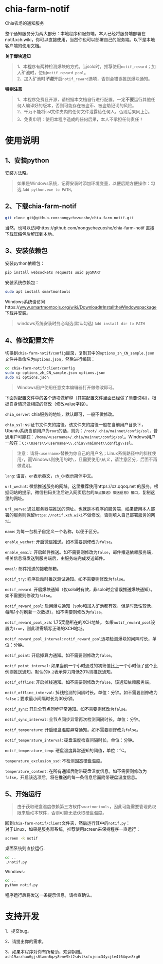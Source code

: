 # chia-farm-notif
Chia农场的通知服务

整个通知服务分为两大部分：本地程序和服务端。本人已经将服务端部署在notif.xch.wiki，你可以直接使用，当然你也可以部署自己的服务端。以下是本地客户端的使用文档。

**关于爆块通知**

> 1、本程序有两种检测爆块的方式。当solo时，推荐使用`notif_reward`；加入矿池时，使用`notif_reward_pool`。  
	2、加入矿池时***不能***开启`notif_reward`选项，否则会错误推送爆块通知。

**特别注意**

> 1、本程序免费且开源，请根据本文档自行进行配置。一定**不要**运行其他任何人编译好的版本，否则可能存在被盗币、被盗助记词的风险。  
	2、千万不能将ssl文件夹内的任何文件泄露给任何人，否则后果同上👆。  
	3、免责申明：使用本程序造成的任何后果，本人不承担任何责任！  

# 使用说明

## 1、安装python

安装方法略。

> 如果是Windows系统，记得安装时添加环境变量，以便后期方便操作：勾选 `Add python.exe to PATH`。

## 2、下载chia-farm-notif

``` bash
git clone git@github.com:nongyehezuoshe/chia-farm-notif.git
```
当然，也可以访问https://github.com/nongyehezuoshe/chia-farm-notif 直接下载压缩包后解压到本地。

## 3、安装依赖包

安装python依赖包：

``` bash
pip install websockets requests uuid pySMART
```

安装系统依赖包：

``` bash
sudo apt install smartmontools
```

Windows系统请访问https://www.smartmontools.org/wiki/Download#InstalltheWindowspackage 下载并安装。

> windows系统安装时务必勾选(默认勾选) `Add install dir to PATH`

## 4、修改配置文件

切换到`chia-farm-notif/config`目录，复制其中的`options_zh_CN_sample.json`文件并重命名为`options.json`，然后进行编辑：

```bash
cd chia-farm-notif/client/config
sudo cp options_zh_CN_sample.json options.json
sudo vi options.json
```

> Windows用户使用任意文本编辑器打开做修改即可。

下面对配置文件中的各个选项做解释（其实配置文件里面已经做了简要说明），根据自身情况做相应的修改（修改value字段）。

`chia_server`: chia服务的地址，默认即可，一般不做修改。  

`chia_ssl`: ssl证书文件夹的路径。该文件夹的路径一般在当前用户目录下，Ubuntu系统当前用户为`root`的话，则为：`/root/.chia/mainnet/config/ssl`，普通用户可能在：`/home/<username>/.chia/mainnet/config/ssl`。Windows用户一般在：`C:\\Users\\<username>\\.chia\\mainnet\\config\\ssl`。  

> 注意：请将`<username>`替换为你自己的用户名；Linux系统路径中的斜杠使用`/`，而Windows则使用的时`\`，且需要使用`\`转义，请注意区分，后面不再做说明。  

`lang`: 语言。`en`表示英文，`zh_CN`表示简体中文。    

`url_wechat`: 微信推送服务的网址。这里推荐使用https://xz.qqoq.net 的服务。根据网站的提示，微信扫码关注后进入网页后台的`单点推送》推送信息》接口`，复制这里的网址。  

`url_serve`: 通过服务器端推送的网址。也就是本程序的服务端，如果使用本人部署的服务则保留`https://notif.xch.wiki`不做修改，否则填入自己部署服务的网址。  

`name`: 为每一台机子自定义一个名称，以便于区分。  

`enable_wechat`: 开启微信推送。如不需要则修改为`false`。  

`enable_email`: 开启邮件推送。如不需要则修改为`false`，邮件推送依赖服务端，相关信息将发送到服务端后，由服务端完成发送邮件。 

`email`: 邮件推送的接收邮箱。  

`notif_try`: 程序启动时推送测试通知。如不需要则修改为`false`。  

`notif_reward`: 开启爆块通知（仅solo时有效，非solo时会错误推送爆块通知）。如不需要则修改为`false`。  

`notif_reward_pool`: 启用爆块通知（solo和加入矿池都有效，但是时效性较低，每隔1小时刷新一次数据）。如不需要则修改为`false`。  

`notif_reward_pool_xch`: 1.75奖励所在的XCH地址。 如果`notif_reward_pool`设置为`true`，则此项需填写正确的XCH地址。  

`notif_reward_pool_interval`: `notif_reward_pool`选项检测爆块的间隔时长，单位：分钟。  

`notif_point`: 开启掉算力通知。如不需要则修改为`false`。  

`notif_point_interval`: 如果当前一个小时通过的初筛值比上一个小时低了这个比例则推送通知。默认的`0.2`表示算力降低20%则推送通知。  

`notif_offline`: 开启掉线通知。如不需要则修改为`false`，该通知依赖服务端。  

`notif_offline_interval`: 掉线检测的间隔时长，单位：分钟。如不需要则修改为`false`；要求最小间隔时长为30分钟。  

`notif_sync`: 开启全节点同步异常通知。如不需要则修改为`false`。  

`notif_sync_interval`: 全节点同步异常再次检测间隔时长，单位：分钟。  

`notif_temperature`: 开启硬盘温度异常通知。如不需要则修改为`false`。  

`notif_temperature_interval`: 硬盘温度检查间隔时长，单位：分钟。  

`notif_temperature_temp`: 硬盘温度异常通知的阈值，单位：°C。  

`temperature_exclusion_ssd`: 不检测固态硬盘温度。  

`temperature_content`: 在所有通知后附带硬盘温度信息。如不需要则修改为`false`，开启该选项后，将在推送的每一条信息后面附带硬盘温度信息。

## 5、开始运行

> 由于获取硬盘温度依赖第三方软件`smartmontools`，因此可能需要管理员权限来启动本软件，否则可能无法获取硬盘温度。

回到`chia-farm-notif/client`文件夹，然后运行其中的`notif.py`：  
对于Linux，如果是服务器系统，推荐使用screen来保持程序一直运行：
```bash
screen -R notif
```

桌面系统则直接运行:

```bash
cd ..
./notif.py
```

Windows:

```bash
cd ..
python notif.py
```

程序运行后将发送一条提示信息，请检查确认。

# 支持开发

1、提交bug。

2、请提出你的需求。

3、如果本程序对你有所帮助，欢迎捐赠。  
`xch19arzhau6gjs6lamn6qzy8ene9kt2sdvtkxfujeac34ycjte4l64qse8rg6`
